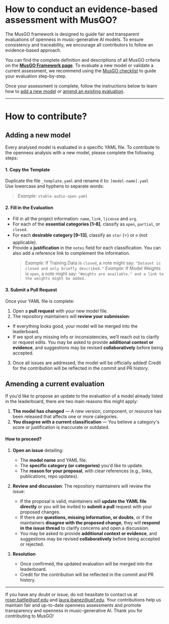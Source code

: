 
# How to conduct an evidence-based assessment with MusGO? 

The MusGO framework is designed to guide fair and transparent evaluations of openness in music-generative AI models. To ensure consistency and traceability, we encourage all contributors to follow an evidence-based approach.

You can find the complete definition and descriptions of all MusGO criteria on the [**MusGO Framework page**](https://roserbatlleroca.github.io/MusGO_framework/framework.html). To evaluate a new model or validate a current assessment, we recommend using the [MusGO checklist](https://roserbatlleroca.github.io/MusGO_framework/checklist.html) to guide your evaluation step-by-step. 

Once your assessment is complete, follow the instructions below to learn how to [add a new model](#adding-a-new-model) or [amend an existing evaluation](#amending-a-current-evaluation).


---

# How to contribute? 

## Adding a new model

Every analysed model is evaluated in a specific YAML file. To contribute to the openness analysis with a new model, please complete the following steps: 

#### 1. **Copy the Template**

Duplicate the file `_template.yaml` and rename it to:  `[model-name].yaml`  
Use lowercase and hyphens to separate words: 
> _Example:_ `stable-audio-open.yaml`

#### 2. **Fill in the Evaluation**

- Fill in all the project information: `name`, `link`, `license` and `org`. 
- For each of the **essential categories [1–8]**, classify as `open`, `partial`, or `closed`.
- For each **desirable category [9–13]**, classify as `star` (⭐) or `∅` (not applicable).
- Provide a **justification** in the `notes` field for each classification. You can also add a reference link to complement the information. 
  > _Example:_  If Training Data is `closed`, a note might say:  `"Dataset is closed and only briefly described."`
  > _Example:_  If Model Weights is `open`, a note might say:  `"Weights are available." and a link to the weights might be added.`

#### 3. **Submit a Pull Request**

Once your YAML file is complete:

1. Open a **pull request** with your new model file.
2. The repository maintainers will **review your submission**:
  - If everything looks good, your model will be merged into the leaderboard.
  - If we spot any missing info or inconsistencies, we’ll reach out to clarify or request edits. You may be asked to provide **additional context or evidence**, and suggestions may be revised **collaboratively** before being accepted.
3. Once all issues are addressed, the model will be officially added! Credit for the contribution will be reflected in the commit and PR history.


## Amending a current evaluation 


If you'd like to propose an update to the evaluation of a model already listed in the leaderboard, there are two main reasons this might apply:

1. **The model has changed** — A new version, component, or resource has been released that affects one or more categories.
2. **You disagree with a current classification** — You believe a category's score or justification is inaccurate or outdated.


#### How to proceed?

1. **Open an issue** detailing:
   - The **model name** and YAML file.
   - The **specific category (or categories)** you'd like to update.
   - The **reason for your proposal**, with clear references (e.g., links, publications, repo updates).
  
2. **Review and discussion**: The repository maintainers will review the issue:
   - If the proposal is valid, maintainers will **update the YAML file directly** or you will be invited to **submit a pull** request with your proposed changes.
   - If there are **questions, missing information, or doubts**, or if the maintainers **disagree with the proposed change**, they will **respond in the issue thread** to clarify concerns and open a discussion.
   - You may be asked to provide **additional context or evidence**, and suggestions may be revised **collaboratively** before being accepted or rejected.

3. **Resolution**
   - Once confirmed, the updated evaluation will be merged into the leaderboard.
   - Credit for the contribution will be reflected in the commit and PR history.

---

If you have any doubt or issue, do not heasitate to contact us at [roser.batlle@upf.edu](mailto:roser.batlle@upf.edu) and [laura.ibanez@upf.edu](mailto:laura.ibanez@upf.edu). Your contributions help us maintain fair and up-to-date openness assessments and promote transparency and openness in music-generative AI. Thank you for contributing to MusGO!
